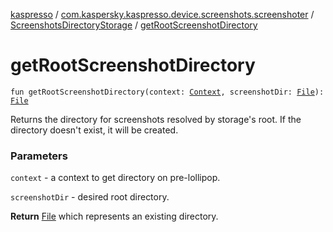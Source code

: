 [kaspresso](../../index.md) / [com.kaspersky.kaspresso.device.screenshots.screenshoter](../index.md) / [ScreenshotsDirectoryStorage](index.md) / [getRootScreenshotDirectory](./get-root-screenshot-directory.md)

# getRootScreenshotDirectory

`fun getRootScreenshotDirectory(context: `[`Context`](https://developer.android.com/reference/android/content/Context.html)`, screenshotDir: `[`File`](https://developer.android.com/reference/java/io/File.html)`): `[`File`](https://developer.android.com/reference/java/io/File.html)

Returns the directory for screenshots resolved by storage's root.
If the directory doesn't exist, it will be created.

### Parameters

`context` - a context to get directory on pre-lollipop.

`screenshotDir` - desired root directory.

**Return**
[File](https://developer.android.com/reference/java/io/File.html) which represents an existing directory.


